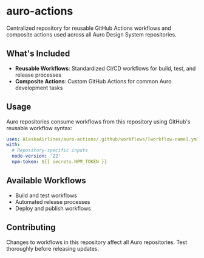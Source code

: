 # auro-actions

Centralized repository for reusable GitHub Actions workflows and composite actions used across all Auro Design System repositories.

## What's Included

- **Reusable Workflows**: Standardized CI/CD workflows for build, test, and release processes
- **Composite Actions**: Custom GitHub Actions for common Auro development tasks

## Usage

Auro repositories consume workflows from this repository using GitHub's reusable workflow syntax:

```yaml
uses: AlaskaAirlines/auro-actions/.github/workflows/[workflow-name].yml@v1
with:
  # Repository-specific inputs
  node-version: '22'
  npm-token: ${{ secrets.NPM_TOKEN }}
```

## Available Workflows

- Build and test workflows
- Automated release processes
- Deploy and publish workflows

## Contributing

Changes to workflows in this repository affect all Auro repositories. Test thoroughly before releasing updates.
